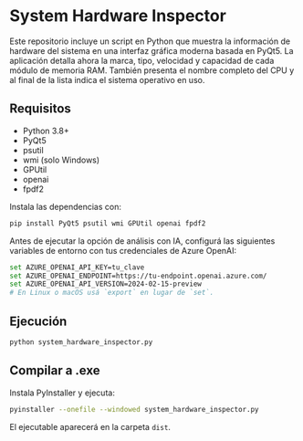 # System Hardware Inspector

Este repositorio incluye un script en Python que muestra la información de hardware del sistema en una interfaz gráfica moderna basada en PyQt5.
La aplicación detalla ahora la marca, tipo, velocidad y capacidad de cada módulo de memoria RAM. También presenta el nombre completo del CPU y al final de la lista indica el sistema operativo en uso.

## Requisitos
- Python 3.8+
- PyQt5
- psutil
- wmi (solo Windows)
- GPUtil
- openai
- fpdf2

Instala las dependencias con:
```bash
pip install PyQt5 psutil wmi GPUtil openai fpdf2
```

Antes de ejecutar la opción de análisis con IA, configurá las siguientes
variables de entorno con tus credenciales de Azure OpenAI:

```bash
set AZURE_OPENAI_API_KEY=tu_clave
set AZURE_OPENAI_ENDPOINT=https://tu-endpoint.openai.azure.com/
set AZURE_OPENAI_API_VERSION=2024-02-15-preview
# En Linux o macOS usá `export` en lugar de `set`.
```

## Ejecución
```bash
python system_hardware_inspector.py
```

## Compilar a .exe
Instala PyInstaller y ejecuta:
```bash
pyinstaller --onefile --windowed system_hardware_inspector.py
```
El ejecutable aparecerá en la carpeta `dist`.
